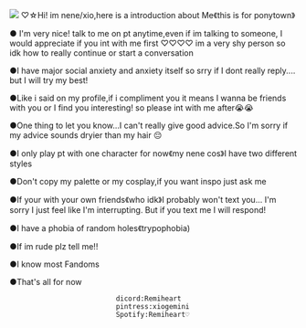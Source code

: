 ![](https://tenor.com/bMCCn.gif)
♡☆Hi! im nene/xio,here is a introduction about Me《this is for ponytown》

● I'm very nice! talk to me on pt anytime,even if im talking to someone,
I would appreciate if you int with me first ♡♡♡♡ im a very shy person so idk how to really continue or start a conversation 

●I have major social anxiety and anxiety itself so srry if I dont really reply.... but I will try my best!

●Like i said on my profile,if i compliment you it means I wanna be friends with you or I find you interesting! so please int with me after😭😭

●One thing to let you know...I can't really give good advice.So I'm sorry if my advice sounds dryier than my hair 😔

●I only play pt with one character for now《my nene cos》I have two different styles 

●Don't copy my palette or my cosplay,if you want inspo just ask me

●If your with your own friends《who idk》I probably won't text you... I'm sorry I just feel like I'm interrupting. But if you text me I will respond!

●I have a phobia of random holes《trypophobia)

●If im rude plz tell me!!

●I know most Fandoms 

●That's all for now

                              dicord:Remiheart
                              pintress:xiogemini 
                              Spotify:Remiheart♡
